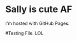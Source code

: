 <!DOCTYPE html>
<html>
<body>
<h1>Sally is cute AF</h1>
<p>I'm hosted with GitHub Pages.</p>
</body>
</html>
#Testing File. LOL
